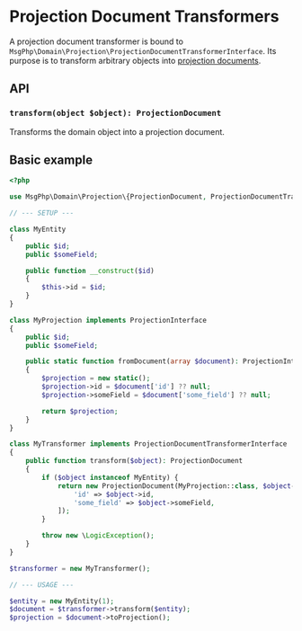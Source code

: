 # Projection Document Transformers

A projection document transformer is bound to `MsgPhp\Domain\Projection\ProjectionDocumentTransformerInterface`. Its
purpose is to transform arbitrary objects into [projection documents](documents.md).

## API

### `transform(object $object): ProjectionDocument`

Transforms the domain object into a projection document.

## Basic example

```php
<?php

use MsgPhp\Domain\Projection\{ProjectionDocument, ProjectionDocumentTransformerInterface, ProjectionInterface};

// --- SETUP ---

class MyEntity
{
    public $id;
    public $someField;

    public function __construct($id)
    {
        $this->id = $id;
    }
}

class MyProjection implements ProjectionInterface
{
    public $id;
    public $someField;

    public static function fromDocument(array $document): ProjectionInterface
    {
        $projection = new static();
        $projection->id = $document['id'] ?? null;
        $projection->someField = $document['some_field'] ?? null;

        return $projection;
    }
}

class MyTransformer implements ProjectionDocumentTransformerInterface
{
    public function transform($object): ProjectionDocument
    {
        if ($object instanceof MyEntity) {
            return new ProjectionDocument(MyProjection::class, $object->id, [
                'id' => $object->id,
                'some_field' => $object->someField,
            ]);
        }

        throw new \LogicException();
    }
}

$transformer = new MyTransformer();

// --- USAGE ---

$entity = new MyEntity(1);
$document = $transformer->transform($entity);
$projection = $document->toProjection();
```
